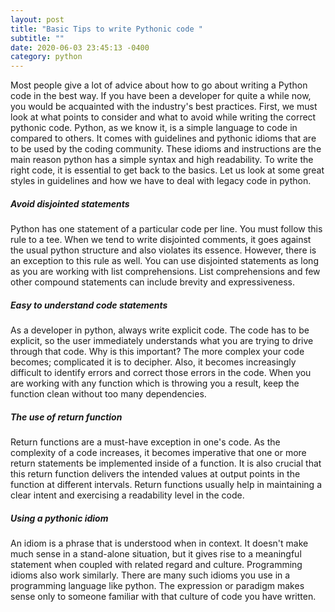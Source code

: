 ```yaml
---
layout: post
title: "Basic Tips to write Pythonic code "
subtitle: ""
date: 2020-06-03 23:45:13 -0400
category: python
---
```


Most people give a lot of advice about how to go about writing a Python code in the best way. 
If you have been a developer for quite a while now, you would be acquainted with the industry's 
best practices. First, we must look at what points to consider and what to avoid while writing 
the correct pythonic code.
Python, as we know it, is a simple language to code in compared to others. It comes with guidelines
 and pythonic idioms that are to be used by the coding community. These idioms and instructions 
 are the main reason python has a simple syntax and high readability.
To write the right code, it is essential to get back to the basics. Let us look at some great 
styles in guidelines and how we have to deal with legacy code in python.
#####  Avoid disjointed statements

Python has one statement of a particular code per line. You must follow this rule to a tee. When 
we tend to write disjointed comments, it goes against the usual python structure and also violates
 its essence. However, there is an exception to this rule as well. You can use disjointed statements as long as you are working with list comprehensions. List comprehensions and few other compound statements can include brevity and expressiveness.

#####  Easy to understand code statements

As a developer in python, always write explicit code. The code has to be explicit, so the user 
immediately understands what you are trying to drive through that code. Why is this important? 
The more complex your code becomes; complicated it is to decipher. Also, it becomes increasingly 
difficult to identify errors and correct those errors in the code. When you are working with any 
function which is throwing you a result, keep the function clean without too many dependencies.

#####  The use of return function

Return functions are a must-have exception in one's code. As the complexity of a code increases, 
it becomes imperative that one or more return statements be implemented inside of a function. It 
is also crucial that this return function delivers the intended values at output points in the 
function at different intervals. Return functions usually help in maintaining a clear intent and 
exercising a readability level in the code.
#####  Using a pythonic idiom

An idiom is a phrase that is understood when in context. It doesn't make much sense in a 
stand-alone situation, but it gives rise to a meaningful statement when coupled with related
 regard and culture. Programming idioms also work similarly. There are many such idioms you 
 use in a programming language like python. The expression or paradigm makes sense only to 
 someone familiar with that culture of code you have written.

